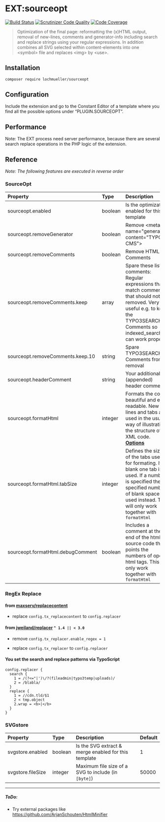 # EXT:sourceopt

[![Build Status](https://github.com/lochmueller/sourceopt/workflows/Tests/badge.svg)](https://github.com/lochmueller/sourceopt/actions)
[![Scrutinizer Code Quality](https://scrutinizer-ci.com/g/lochmueller/sourceopt/badges/quality-score.png?b=master)](https://scrutinizer-ci.com/g/lochmueller/sourceopt/?branch=master)
[![Code Coverage](https://scrutinizer-ci.com/g/lochmueller/sourceopt/badges/coverage.png?b=master)](https://scrutinizer-ci.com/g/lochmueller/sourceopt/?branch=master)

> Optimization of the final page: reformatting the (x)HTML output, removal of new-lines, comments and generator-info including search and replace strings using your regular expressions. In addition combines all SVG selected within content-elements into one \<symbol\> file and replaces \<img\> by \<use\>.

## Installation

```bash
composer require lochmueller/sourceopt
```

## Configuration

Include the extension and go to the Constant Editor of a template where you find all the possible options under “PLUGIN.SOURCEOPT”.

## Performance

Note: The EXT process need server performance, because there are several search replace operations in the PHP logic of the extension.

## Reference

*Note: The following features are executed in reverse order*

### SourceOpt

| Property                          | Type        | Description                                                      | Default            |
|:----------------------------------|:------------|:-----------------------------------------------------------------|:-------------------|
| sourceopt.enabled                 | boolean     | Is the optimization enabled for this template                    | 1                  |
| sourceopt.removeGenerator         | boolean     | Remove \<meta name="generator" content="TYPO3 CMS"\>             | 1                  |
| sourceopt.removeComments          | boolean     | Remove HTML-Comments                                             | 1                  |
| sourceopt.removeComments.keep     | array       | Spare these listed comments: Regular expressions that match comments that should not be removed. Very useful e.g. to keep the TYPO3SEARCH-Comments so indexed_search can work properly | ``.10``            |
| sourceopt.removeComments.keep.10  | string      | Spare TYPO3SEARCH-Comments from removal                          | /^TYPO3SEARCH_/usi |
| sourceopt.headerComment           | string      | Your additional (appended) header comment                        | `[empty]`          |
| sourceopt.formatHtml              | integer     | Formats the code beautiful and easy readable. New lines and tabs are used in the usual way of illustrating the structure of an XML code. [**Options**](https://github.com/lochmueller/sourceopt/blob/master/Classes/Service/CleanHtmlService.php#L152) | 4                  |
| sourceopt.formatHtml.tabSize      | integer     | Defines the size of the tabs used for formating. If blank one tab is used. If a number is specified the specified number of blank spaces is used instead. This will only work together with `formatHtml` | `[empty]`          |
| sourceopt.formatHtml.debugComment | boolean     | Includes a comment at the end of the html source code that points the numbers of open html tags. This will only work together with `formatHtml` | `[empty]`

### RegEx Replace

#### from [maxserv/replacecontent](https://github.com/MaxServ/t3ext-replacecontent)

- replace `config.tx_replacecontent` to `config.replacer`

#### from [jweiland/replacer](https://github.com/jweiland-net/replacer) `^ 1.4 || < 3.0`

- remove `config.tx_replacer.enable_regex = 1`

- replace `config.tx_replacer` to `config.replacer`

#### You set the search and replace patterns via TypoScript

```
config.replacer {
  search {
    1 = /(?<="|')\/?(fileadmin|typo3temp|uploads)/
    2 = /blabla/
  }
  replace {
    1 = //cdn.tld/$1
    2 < tmp.object
    2.wrap = <b>|</b>
  }
}
```

### SVGstore

| Property                          | Type        | Description                                                      | Default            |
|:----------------------------------|:------------|:-----------------------------------------------------------------|:-------------------|
| svgstore.enabled                  | boolean     | Is the SVG extract & merge enabled for this template             | 1                  |
| svgstore.fileSize                 | integer     | Maximum file size of a SVG to include (in `[byte]`)              | 50000              |

---
##### ToDo:
- Try external packages like https://github.com/ArjanSchouten/HtmlMinifier
